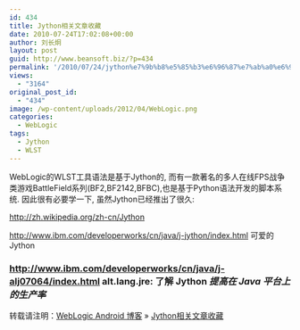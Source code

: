 ```yaml
---
id: 434
title: Jython相关文章收藏
date: 2010-07-24T17:02:08+00:00
author: 刘长炯
layout: post
guid: http://www.beansoft.biz/?p=434
permalink: '/2010/07/24/jython%e7%9b%b8%e5%85%b3%e6%96%87%e7%ab%a0%e6%94%b6%e8%97%8f/'
views:
  - "3164"
original_post_id:
  - "434"
image: /wp-content/uploads/2012/04/WebLogic.png
categories:
  - WebLogic
tags:
  - Jython
  - WLST
---
```

WebLogic的WLST工具语法是基于Jython的, 而有一款著名的多人在线FPS战争类游戏BattleField系列(BF2,BF2142,BFBC),也是基于Python语法开发的脚本系统. 因此很有必要学一下, 虽然Jython已经推出了很久:

<http://zh.wikipedia.org/zh-cn/Jython>&#160;

<http://www.ibm.com/developerworks/cn/java/j-jython/index.html> 可爱的Jython

### <http://www.ibm.com/developerworks/cn/java/j-alj07064/index.html> alt.lang.jre: 了解 Jython _提高在 Java 平台上的生产率_

转载请注明：[WebLogic Android 博客](http://www.beansoft.biz) &raquo; [Jython相关文章收藏](http://www.beansoft.biz/2010/07/24/jython%e7%9b%b8%e5%85%b3%e6%96%87%e7%ab%a0%e6%94%b6%e8%97%8f/)